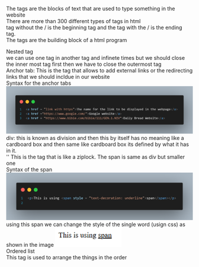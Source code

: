 The tags are the blocks of text that are used to type something in the website
<br>
There are more than 300 different types of tags in html
<br> 
tag without the / is the beginning tag and the tag with the / is the ending tag.
<br>
The tags are the building block of a html program

Nested tag
<br>
we can use one tag in another tag and infinete times but we should close the inner most tag first then we have to close the outermost tag
<br>
Anchor tab: This is the tag that allows to add external links or the redirecting links that we should incldue in our website 
<br>
Syntax for the anchor tabs 
![alt text](code.png)
<br>
div: this is known as division and then this by itself has no meaning like a cardboard box and then same like cardboard box its defined by what it has in it.
<br>
'<span>' This is the tag that is like a ziplock. The span is same as div but smaller one
<br>
Syntax of the span
<br>
![alt text](code-1.png)
using this span we can change the style of the single word (usign css)
as shown in the image
![alt text](image.png) 
<br>
Ordered list
<br>
This tag is used to arrange the things in the order
